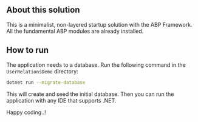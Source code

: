 ## About this solution

This is a minimalist, non-layered startup solution with the ABP Framework. All the fundamental ABP modules are already installed.

## How to run

The application needs to a database. Run the following command in the `UserRelationsDemo` directory:

````bash
dotnet run --migrate-database
````

This will create and seed the initial database. Then you can run the application with any IDE that supports .NET.

Happy coding..!



